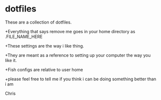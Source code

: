dotfiles
========

These are a collection of dotfiles.

+Everything that says remove me goes in your home directory as .FILE_NAME_HERE

+These settings are the way i like thing.

+They are meant as a reference to setting up your computer the way you like it.

+Fish configs are relative to user home

+please feel free to tell me if you think i can be doing something better than i am

Chris
